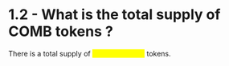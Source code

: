 # 1.2 - What is the total supply of COMB tokens ?

There is a total supply of <mark style="color:yellow;">**100,000 COMB**</mark> tokens.
